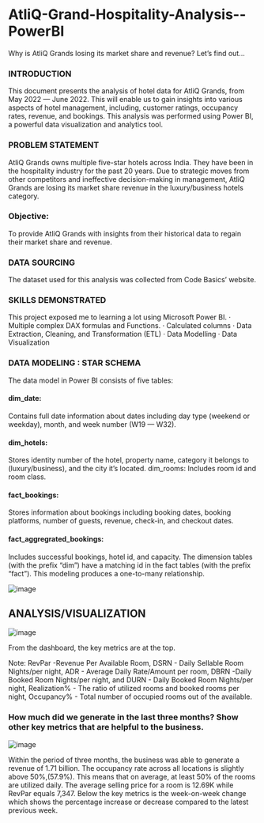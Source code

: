 # AtliQ-Grand-Hospitality-Analysis--PowerBI

Why is AtliQ Grands losing its market share and revenue? Let’s find out...

### INTRODUCTION
This document presents the analysis of hotel data for AtliQ Grands, from May 2022 — June 2022. This will enable us to gain insights into various aspects of hotel management, including, customer ratings, occupancy rates, revenue, and bookings. This analysis was performed using Power BI, a powerful data visualization and analytics tool.

### PROBLEM STATEMENT
AtliQ Grands owns multiple five-star hotels across India. They have been in the hospitality industry for the past 20 years. Due to strategic moves from other competitors and ineffective decision-making in management, AtliQ Grands are losing its market share revenue in the luxury/business hotels category.

### Objective: 
To provide AtliQ Grands with insights from their historical data to regain their market share and revenue.

### DATA SOURCING
The dataset used for this analysis was collected from Code Basics’ website.

### SKILLS DEMONSTRATED
This project exposed me to learning a lot using Microsoft Power BI.
· Multiple complex DAX formulas and Functions.
· Calculated columns
· Data Extraction, Cleaning, and Transformation (ETL)
· Data Modelling
· Data Visualization

### DATA MODELING : STAR SCHEMA
The data model in Power BI consists of five tables:

#### dim_date: 
Contains full date information about dates including day type (weekend or weekday), month, and week number (W19 — W32). 
#### dim_hotels: 
Stores identity number of the hotel, property name, category it belongs to (luxury/business), and the city it’s located. dim_rooms: Includes room id and room class. 
#### fact_bookings: 
Stores information about bookings including booking dates, booking platforms, number of guests, revenue, check-in, and checkout dates. 
#### fact_aggregrated_bookings: 
Includes successful bookings, hotel id, and capacity. The dimension tables (with the prefix “dim”) have a matching id in the fact tables (with the prefix “fact”). 
This modeling produces a one-to-many relationship.

![image](https://github.com/Dev-dataanalyst/AtliQ-Grand-Hospitality-Analysis--PowerBI/assets/143479964/e7d6c088-d55c-4a9e-bf75-a0225d6dd844)


## ANALYSIS/VISUALIZATION

![image](https://github.com/Dev-dataanalyst/AtliQ-Grand-Hospitality-Analysis--PowerBI/assets/143479964/b26f7e63-98e1-403f-a13d-f4952eeed49d)


From the dashboard, the key metrics are at the top.

Note: RevPar -Revenue Per Available Room, DSRN - Daily Sellable Room Nights/per night, ADR - Average Daily Rate/Amount per room, DBRN -Daily Booked Room Nights/per night, and DURN - Daily Booked Room Nights/per night, Realization% - The ratio of utilized rooms and booked rooms per night, Occupancy% - Total number of occupied rooms out of the available.


### How much did we generate in the last three months? Show other key metrics that are helpful to the business.

![image](https://github.com/Dev-dataanalyst/AtliQ-Grand-Hospitality-Analysis--PowerBI/assets/143479964/31dd74b5-6315-45b6-8d8c-e5d0e8a7eb08)

Within the period of three months, the business was able to generate a revenue of 1.71 billion. The occupancy rate across all locations is slightly above 50%,(57.9%). This means that on average, at least 50% of the rooms are utilized daily. The average selling price for a room is 12.69K while RevPar equals 7,347. Below the key metrics is the week-on-week change which shows the percentage increase or decrease compared to the latest previous week.











